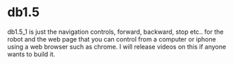 # db1.5
 
db1.5_1 is just the navigation controls, forward, backward, stop etc.. for the robot and the web page that you can control from a computer or iphone using a web browser such as chrome.
I will release videos on this if anyone wants to build it.
